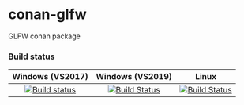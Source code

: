 # conan-glfw

GLFW conan package

### Build status

|Windows (VS2017)|Windows (VS2019)|Linux|
|:-------:|:------:|:------:|
|[![Build status](https://ci.appveyor.com/api/projects/status/b900yawcs7j8qi74?svg=true)](https://ci.appveyor.com/project/MrJaqbq/conan-glfw)|[![Build Status](https://dev.azure.com/bentoo/conan-libraries%20CI/_apis/build/status/conan-glfw%20CI?branchName=master)](https://dev.azure.com/bentoo/conan-libraries%20CI/_build/latest?definitionId=3&branchName=master)|[![Build Status](https://travis-ci.org/BentouDev/conan-glfw.svg?branch=master)](https://travis-ci.org/BentouDev/conan-glfw)|